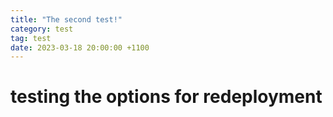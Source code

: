 ```yaml
---
title: "The second test!"
category: test
tag: test
date: 2023-03-18 20:00:00 +1100
---
```



# testing the options for redeployment
